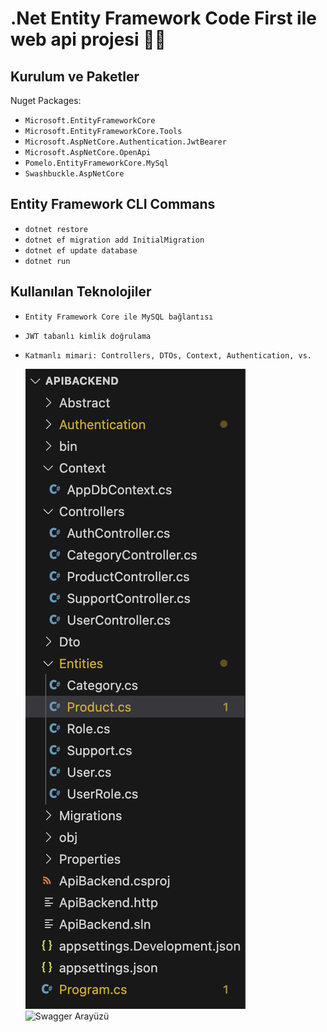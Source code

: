 # .Net Entity Framework Code First ile web api projesi 🚀🚀

## Kurulum ve Paketler

Nuget Packages:

- `Microsoft.EntityFrameworkCore`
- `Microsoft.EntityFrameworkCore.Tools`
- `Microsoft.AspNetCore.Authentication.JwtBearer`
- `Microsoft.AspNetCore.OpenApi`
- `Pomelo.EntityFrameworkCore.MySql`
- `Swashbuckle.AspNetCore`

## Entity Framework CLI Commans 

- `dotnet restore`
- `dotnet ef migration add InitialMigration`
- `dotnet ef update database`
- `dotnet run`

## Kullanılan Teknolojiler

- `Entity Framework Core ile MySQL bağlantısı`
- `JWT tabanlı kimlik doğrulama`
- `Katmanlı mimari: Controllers, DTOs, Context, Authentication, vs.`

  ![Dosya Yapısı](./assest/Backend.png)
  ![Swagger Arayüzü](./assets/swagger.png)
  
